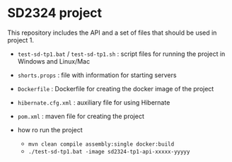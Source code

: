 # SD2324 project

This repository includes the API and a set of files that should be used in project 1.

* ```test-sd-tp1.bat``` / ```test-sd-tp1.sh``` :  script files for running the project in Windows and Linux/Mac
* ```shorts.props``` : file with information for starting servers
* ```Dockerfile``` : Dockerfile for creating the docker image of the project
* ```hibernate.cfg.xml``` : auxiliary file for using Hibernate
* ```pom.xml``` : maven file for creating the project

* how ro run the project
  * ```mvn clean compile assembly:single docker:build```
  * ```./test-sd-tp1.bat -image sd2324-tp1-api-xxxxx-yyyyy```